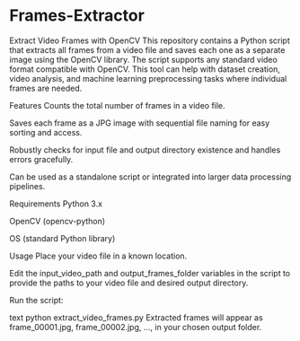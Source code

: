 # Frames-Extractor
Extract Video Frames with OpenCV
This repository contains a Python script that extracts all frames from a video file and saves each one as a separate image using the OpenCV library. The script supports any standard video format compatible with OpenCV. This tool can help with dataset creation, video analysis, and machine learning preprocessing tasks where individual frames are needed.

Features
Counts the total number of frames in a video file.

Saves each frame as a JPG image with sequential file naming for easy sorting and access.

Robustly checks for input file and output directory existence and handles errors gracefully.

Can be used as a standalone script or integrated into larger data processing pipelines.

Requirements
Python 3.x

OpenCV (opencv-python)

OS (standard Python library)

Usage
Place your video file in a known location.

Edit the input_video_path and output_frames_folder variables in the script to provide the paths to your video file and desired output directory.

Run the script:

text
python extract_video_frames.py
Extracted frames will appear as frame_00001.jpg, frame_00002.jpg, ..., in your chosen output folder.
